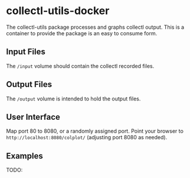 # collectl-utils-docker

The collectl-utils package processes and graphs collectl output. This is a container to provide
the package is an easy to consume form.

## Input Files

The `/input` volume should contain the collectl recorded files.

## Output Files

The `/output` volume is intended to hold the output files.

## User Interface

Map port 80 to 8080, or a randomly assigned port. Point your browser to `http://localhost:8080/colplot/` (adjusting port 8080 as needed).

## Examples

TODO:
